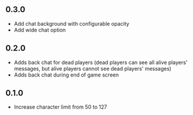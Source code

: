 ## 0.3.0
- Add chat background with configurable opacity
- Add wide chat option

## 0.2.0
- Adds back chat for dead players (dead players can see all alive players' messages, but alive players cannot see dead players' messages)
- Adds back chat during end of game screen

## 0.1.0
- Increase character limit from 50 to 127